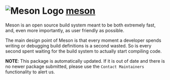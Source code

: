 # ![Meson Logo](https://cdn.jsdelivr.net/gh/mikeee/ChocoPackages/icons/meson.png "meson Logo") [meson](https://chocolatey.org/packages/meson)

Meson is an open source build system meant to be both extremely fast, and, even more importantly, as user friendly as possible.

The main design point of Meson is that every moment a developer spends writing or debugging build definitions is a second wasted. So is every second spent waiting for the build system to actually start compiling code.

**NOTE**: This package is automatically updated. If it is out of date and there is no newer package submitted, please use the `Contact Maintainers` functionality to alert us.
